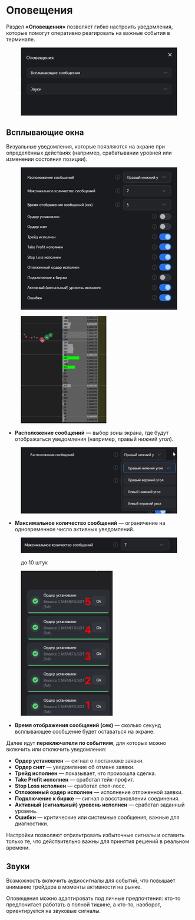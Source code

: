 # Оповещения

Раздел **«Оповещения»** позволяет гибко настроить уведомления, которые помогут оперативно реагировать на важные события в терминале.

<figure><img src="../../.gitbook/assets/Снимок экрана 2025-05-06 095251.png" alt="" width="462"><figcaption></figcaption></figure>

## Всплывающие окна&#x20;

Визуальные уведомления, которые появляются на экране при определённых действиях (например, срабатывании уровней или изменении состояния позиции).

<figure><img src="../../.gitbook/assets/Снимок экрана 2025-05-06 100227.png" alt="" width="434"><figcaption></figcaption></figure>

<figure><img src="../../.gitbook/assets/bandicam 2025-05-06 10-08-38-926.gif" alt="" width="232"><figcaption></figcaption></figure>

* **Расположение сообщений** — выбор зоны экрана, где будут отображаться уведомления (например, правый нижний угол).

<figure><img src="../../.gitbook/assets/Frame 120 (1).png" alt="" width="460"><figcaption></figcaption></figure>

* **Максимальное количество сообщений** — ограничение на одновременное число активных уведомлений.

<figure><img src="../../.gitbook/assets/Снимок экрана 2025-05-06 102234.png" alt="" width="431"><figcaption><p>до 10 штук</p></figcaption></figure>

<figure><img src="../../.gitbook/assets/Frame 122.png" alt="" width="249"><figcaption></figcaption></figure>

* **Время отображения сообщений (сек)** — сколько секунд всплывающее сообщение будет оставаться на экране.

Далее идут **переключатели по событиям**, для которых можно включить или отключить уведомления:

* **Ордер установлен** — сигнал о постановке заявки.
* **Ордер снят** — уведомление об отмене заявки.
* **Трейд исполнен** — показывает, что произошла сделка.
* **Take Profit исполнен** — сработал тейк-профит.
* **Stop Loss исполнен** — сработал стоп-лосс.
* **Отложенный ордер исполнен** — исполнение отложенной заявки.
* **Подключение к бирже** — сигнал о восстановлении соединения.
* **Активный (сигнальный) уровень исполнен** — сработал заданный уровень.
* **Ошибки** — критические или системные сообщения, важные для диагностики.

Настройки позволяют отфильтровать избыточные сигналы и оставить только те, что действительно важны для принятия решений в реальном времени.

## Звуки

Возможность включить аудиосигналы для событий, что повышает внимание трейдера в моменты активности на рынке.

Оповещения можно адаптировать под личные предпочтения: кто-то предпочитает работать в полной тишине, а кто-то, наоборот, ориентируется на звуковые сигналы.
